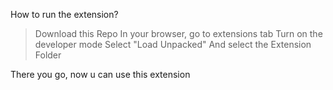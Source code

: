 How to run the extension?

>Download this Repo
>In your browser, go to extensions tab
>Turn on the developer mode
>Select "Load Unpacked"
>And select the Extension Folder

There you go, now u can use this extension
